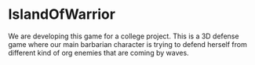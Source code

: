 # IslandOfWarrior
We are developing this game for a college project. This is a 3D defense game where our main barbarian character is trying to defend herself from different kind of org enemies that are coming by waves.
